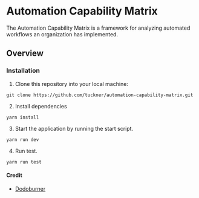 # Automation Capability Matrix

The Automation Capability Matrix is a framework for analyzing automated workflows an organization has implemented.

## Overview

### Installation
1. Clone this repository into your local machine:
```
git clone https://github.com/tuckner/automation-capability-matrix.git
```
2. Install dependencies 
```
yarn install
```
3. Start the application by running the start script.
```
yarn run dev
```
4. Run test.
```
yarn run test
```

#### Credit

- [Dodoburner](https://github.com/dodoburner/kanban-task-management-web-app)
